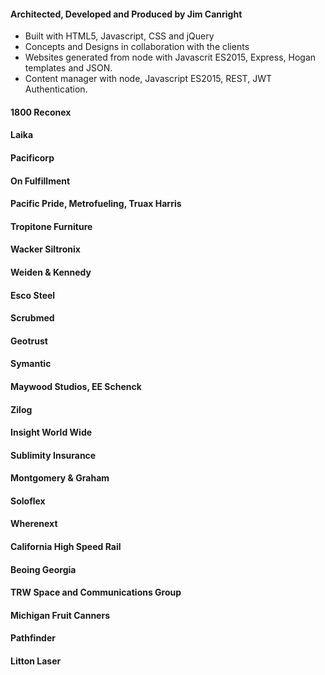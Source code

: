 #### Architected, Developed and Produced by Jim Canright

- Built with HTML5, Javascript, CSS and jQuery
- Concepts and Designs in collaboration with the clients
- Websites generated from node with Javascrit ES2015, Express, Hogan templates and JSON.
- Content manager with node, Javascript ES2015, REST, JWT Authentication.

#### 1800 Reconex
#### Laika
#### Pacificorp
#### On Fulfillment
#### Pacific Pride, Metrofueling, Truax Harris
#### Tropitone Furniture
#### Wacker Siltronix
#### Weiden & Kennedy
#### Esco Steel
#### Scrubmed
#### Geotrust
#### Symantic
#### Maywood Studios, EE Schenck
#### Zilog
#### Insight World Wide
#### Sublimity Insurance
#### Montgomery & Graham
#### Soloflex
#### Wherenext
#### California High Speed Rail
#### Beoing Georgia
#### TRW Space and Communications Group
#### Michigan Fruit Canners
#### Pathfinder
#### Litton Laser